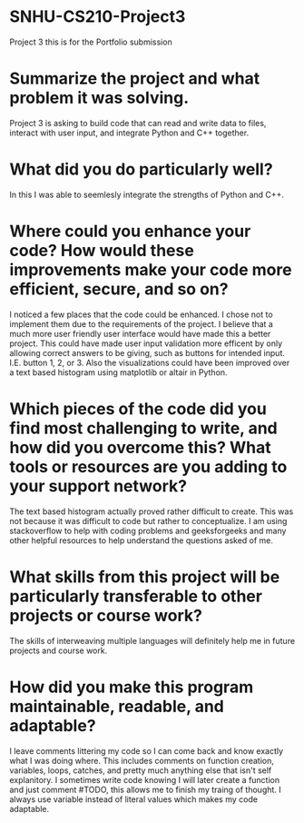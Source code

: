 # SNHU-CS210-Project3
Project 3 this is for the Portfolio submission

# Summarize the project and what problem it was solving.
Project 3 is asking to build code that can read and write data to files, interact with user input, and integrate Python and C++ together.

# What did you do particularly well?
In this I was able to seemlesly integrate the strengths of Python and C++.

# Where could you enhance your code? How would these improvements make your code more efficient, secure, and so on?
I noticed a few places that the code could be enhanced. I chose not to implement them due to the requirements of the project. I believe that a much more user friendly user interface would have made this a better project. This could have made user input validation more efficent by only allowing correct answers to be giving, such as buttons for intended input. I.E. button 1, 2, or 3. Also the visualizations could have been improved over a text based histogram using matplotlib or altair in Python. 

# Which pieces of the code did you find most challenging to write, and how did you overcome this? What tools or resources are you adding to your support network?
The text based histogram actually proved rather difficult to create. This was not because it was difficult to code but rather to conceptualize. I am using stackoverflow to help with coding problems and geeksforgeeks and many other helpful resources to help understand the questions asked of me.

# What skills from this project will be particularly transferable to other projects or course work?
The skills of interweaving multiple languages will definitely help me in future projects and course work. 

# How did you make this program maintainable, readable, and adaptable?
I leave comments littering my code so I can come back and know exactly what I was doing where. This includes comments on function creation, variables, loops, catches, and pretty much anything else that isn't self explanitory. I sometimes write code knowing I will later create a function and just comment #TODO, this allows me to finish my traing of thought. I always use variable instead of literal values which makes my code adaptable. 
